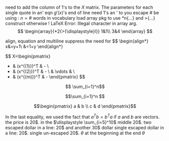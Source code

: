 need to add the column of $1$'s to the $X$ matrix. The parameters for each
single quote in an' eqn $g'(x)$'s end of line
need $1$'s an ' to
you escape # be using : $n = \#$  words in vocabulary
load array pkg to use *n{...} and >{...} construct otherwise ! LaTeX Error: Illegal character in array arg.
$$
\begin{array}{*2{>{\displaystyle}l}}
1&1\\
3&4
\end{array}
$$

align, equation and multiline suppress the need for \$\$
\begin{align*}
x&=y+1\\
&=1+y
\end{align*}

$$
X=\begin{pmatrix} 
- & (x^{(1)})^T & - \\
- & (x^{(2)})^T & - \\
 & \vdots & \\
- & (x^{(m)})^T & -
\end{pmatrix}
$$

$$
\sum_{i=1}^n$$

$$\sum_{i=1}^n
$$

$$\begin{pmatrix} a & b \\ c & d \end{pmatrix}$$

In the last equality, we used the fact that $a^Tb = b^Ta$ if $a$ and $b$ are vectors.
the price is 20\$. in the $\displaystyle \sum_{i=5}^10$ middle 20\$.
two escaped dollar in a line: 20\$ and another 30\$ dollar
single escaped dollar in a line: 20\$.
single un-escaped 20$.
$\theta$ at the beginning
at the end $\theta$
